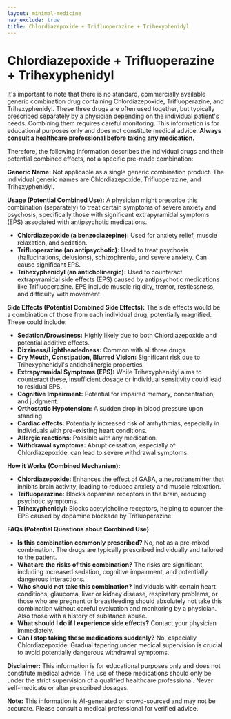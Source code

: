 ```yaml
---
layout: minimal-medicine
nav_exclude: true
title: Chlordiazepoxide + Trifluoperazine + Trihexyphenidyl
---
```


# Chlordiazepoxide + Trifluoperazine + Trihexyphenidyl

It's important to note that there is no standard, commercially available generic combination drug containing Chlordiazepoxide, Trifluoperazine, and Trihexyphenidyl.  These three drugs are often used together, but typically prescribed separately by a physician depending on the individual patient's needs.  Combining them requires careful monitoring.  This information is for educational purposes only and does not constitute medical advice.  **Always consult a healthcare professional before taking any medication.**


Therefore, the following information describes the individual drugs and their potential combined effects, not a specific pre-made combination:


**Generic Name:**  Not applicable as a single generic combination product.  The individual generic names are Chlordiazepoxide, Trifluoperazine, and Trihexyphenidyl.


**Usage (Potential Combined Use):**  A physician might prescribe this combination (separately) to treat certain symptoms of severe anxiety and psychosis, specifically those with significant extrapyramidal symptoms (EPS) associated with antipsychotic medications.  

* **Chlordiazepoxide (a benzodiazepine):**  Used for anxiety relief, muscle relaxation, and sedation.
* **Trifluoperazine (an antipsychotic):** Used to treat psychosis (hallucinations, delusions), schizophrenia, and severe anxiety.  Can cause significant EPS.
* **Trihexyphenidyl (an anticholinergic):** Used to counteract extrapyramidal side effects (EPS) caused by antipsychotic medications like Trifluoperazine.  EPS include muscle rigidity, tremor, restlessness, and difficulty with movement.


**Side Effects (Potential Combined Side Effects):** The side effects would be a combination of those from each individual drug, potentially magnified. These could include:

* **Sedation/Drowsiness:** Highly likely due to both Chlordiazepoxide and potential additive effects.
* **Dizziness/Lightheadedness:** Common with all three drugs.
* **Dry Mouth, Constipation, Blurred Vision:**  Significant risk due to Trihexyphenidyl's anticholinergic properties.
* **Extrapyramidal Symptoms (EPS):**  While Trihexyphenidyl aims to counteract these, insufficient dosage or individual sensitivity could lead to residual EPS.
* **Cognitive Impairment:**  Potential for impaired memory, concentration, and judgment.
* **Orthostatic Hypotension:**  A sudden drop in blood pressure upon standing.
* **Cardiac effects:**  Potentially increased risk of arrhythmias, especially in individuals with pre-existing heart conditions.
* **Allergic reactions:**  Possible with any medication.
* **Withdrawal symptoms:**  Abrupt cessation, especially of Chlordiazepoxide, can lead to severe withdrawal symptoms.


**How it Works (Combined Mechanism):**

* **Chlordiazepoxide:** Enhances the effect of GABA, a neurotransmitter that inhibits brain activity, leading to reduced anxiety and muscle relaxation.
* **Trifluoperazine:** Blocks dopamine receptors in the brain, reducing psychotic symptoms.
* **Trihexyphenidyl:** Blocks acetylcholine receptors, helping to counter the EPS caused by dopamine blockade by Trifluoperazine.


**FAQs (Potential Questions about Combined Use):**

* **Is this combination commonly prescribed?** No, not as a pre-mixed combination. The drugs are typically prescribed individually and tailored to the patient.
* **What are the risks of this combination?** The risks are significant, including increased sedation, cognitive impairment, and potentially dangerous interactions.
* **Who should not take this combination?**  Individuals with certain heart conditions, glaucoma, liver or kidney disease, respiratory problems, or those who are pregnant or breastfeeding should absolutely not take this combination without careful evaluation and monitoring by a physician.  Also those with a history of substance abuse.
* **What should I do if I experience side effects?** Contact your physician immediately.
* **Can I stop taking these medications suddenly?** No, especially Chlordiazepoxide.  Gradual tapering under medical supervision is crucial to avoid potentially dangerous withdrawal symptoms.


**Disclaimer:** This information is for educational purposes only and does not constitute medical advice.  The use of these medications should only be under the strict supervision of a qualified healthcare professional.  Never self-medicate or alter prescribed dosages.


**Note:** This information is AI-generated or crowd-sourced and may not be accurate. Please consult a medical professional for verified advice.